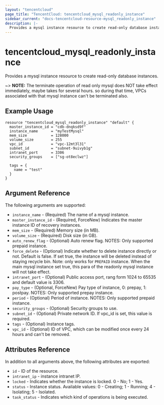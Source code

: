 ```yaml
---
layout: "tencentcloud"
page_title: "TencentCloud: tencentcloud_mysql_readonly_instance"
sidebar_current: "docs-tencentcloud-resource-mysql_readonly_instance"
description: |-
  Provides a mysql instance resource to create read-only database instances.
---
```


# tencentcloud_mysql_readonly_instance

Provides a mysql instance resource to create read-only database instances.

~> **NOTE:** The terminate operation of read only mysql does NOT take effect immediately, maybe takes for several hours. so during that time, VPCs associated with that mysql instance can't be terminated also.

## Example Usage

```hcl
resource "tencentcloud_mysql_readonly_instance" "default" {
  master_instance_id = "cdb-dnqksd9f"
  instance_name      = "myTestMysql"
  mem_size           = 128000
  volume_size        = 255
  vpc_id             = "vpc-12mt3l31"
  subnet_id          = "subnet-9uivyb1g"
  intranet_port      = 3306
  security_groups    = ["sg-ot8eclwz"]

  tags = {
    name = "test"
  }
}
```

## Argument Reference

The following arguments are supported:

* `instance_name` - (Required) The name of a mysql instance.
* `master_instance_id` - (Required, ForceNew) Indicates the master instance ID of recovery instances.
* `mem_size` - (Required) Memory size (in MB).
* `volume_size` - (Required) Disk size (in GB).
* `auto_renew_flag` - (Optional) Auto renew flag. NOTES: Only supported prepaid instance.
* `force_delete` - (Optional) Indicate whether to delete instance directly or not. Default is false. If set true, the instance will be deleted instead of staying recycle bin. Note: only works for `PREPAID` instance. When the main mysql instance set true, this para of the readonly mysql instance will not take effect.
* `intranet_port` - (Optional) Public access port, rang form 1024 to 65535 and default value is 3306.
* `pay_type` - (Optional, ForceNew) Pay type of instance, 0: prepay, 1: postpay. NOTES: Only supported prepay instance.
* `period` - (Optional) Period of instance. NOTES: Only supported prepaid instance.
* `security_groups` - (Optional) Security groups to use.
* `subnet_id` - (Optional) Private network ID. If vpc_id is set, this value is required.
* `tags` - (Optional) Instance tags.
* `vpc_id` - (Optional) ID of VPC, which can be modified once every 24 hours and can't be removed.

## Attributes Reference

In addition to all arguments above, the following attributes are exported:

* `id` - ID of the resource.
* `intranet_ip` - instance intranet IP.
* `locked` - Indicates whether the instance is locked. 0 - No; 1 - Yes.
* `status` - Instance status. Available values: 0 - Creating; 1 - Running; 4 - Isolating; 5 - Isolated.
* `task_status` - Indicates which kind of operations is being executed.


